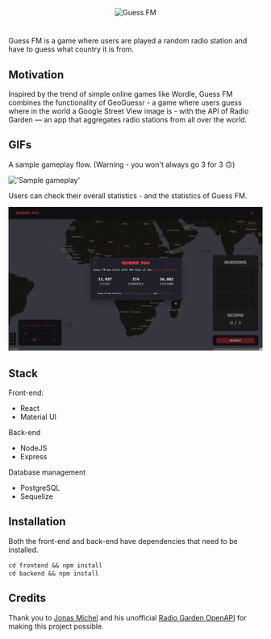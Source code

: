 <p align="center">
<img src="https://i.postimg.cc/X774ff90/GUESS-FM-800-300-px.png" alt="Guess FM" width="430" height="160"/>
</p>

#

Guess FM is a game where users are played a random radio station and have to guess what country it is from.

## Motivation

Inspired by the trend of simple online games like Wordle, Guess FM combines the functionality of GeoGuessr - a game where users guess where in the world a Google Street View image is - with the API of Radio Garden — an app that aggregates radio stations from all over the world.

## GIFs

A sample gameplay flow. (Warning - you won't always go 3 for 3 🙃)

!['Sample gameplay'](https://github.com/andrewlpmcneill/guess-fm/blob/master/docs/guessfm-1.gif?raw=true)

Users can check their overall statistics - and the statistics of Guess FM. 

!['Statistics pages'](https://github.com/andrewlpmcneill/guess-fm/blob/master/docs/guessfm-2.gif?raw=true)

## Stack

Front-end: 
- React
- Material UI

Back-end
- NodeJS
- Express

Database management
- PostgreSQL
- Sequelize

## Installation

Both the front-end and back-end have dependencies that need to be installed. 

```
cd frontend && npm install
cd backend && npm install
```

## Credits

Thank you to [Jonas Michel](https://github.com/jonasrmichel) and his unofficial [Radio Garden OpenAPI](https://jonasrmichel.github.io/radio-garden-openapi/) for making this project possible. 
